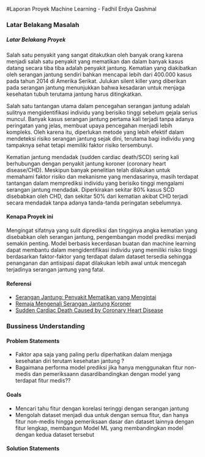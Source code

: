 #Laporan Proyek Machine Learning - Fadhil Erdya Qashmal
 

### Latar Belakang Masalah

##### Latar Belakang Proyek
Salah satu penyakit yang sangat ditakutkan oleh banyak orang karena menjadi salah satu penyakit yang mematikan dan dalam banyak kasus datang secara tiba tiba adalah penyakit jantung. Kematian yang diakibatkan oleh serangan jantung sendiri bahkan mencapai lebih dari 400.000 kasus pada tahun 2014 di Amerika Serikat. Julukan silent killer yang diberikan pada serangan jantung menunjukkan bahwa kesadaran untuk menjaga kesehatan tubuh terutama jantung harus ditingkatkan.

Salah satu tantangan utama dalam pencegahan serangan jantung adalah sulitnya mengidentifikasi individu yang berisiko tinggi sebelum gejala serius muncul. Banyak kasus serangan jantung pertama kali terjadi tanpa adanya peringatan yang jelas, membuat upaya pencegahan menjadi lebih kompleks. Oleh karena itu, diperlukan metode yang lebih efektif dalam mendeteksi risiko serangan jantung sejak dini, terutama bagi individu yang tampaknya sehat tetapi memiliki faktor risiko tersembunyi.

Kematian jantung mendadak (sudden cardiac death/SCD) sering kali berhubungan dengan penyakit jantung koroner (coronary heart disease/CHD). Meskipun banyak penelitian telah dilakukan untuk memahami faktor risiko dan mekanisme yang mendasarinya, masih terdapat tantangan dalam memprediksi individu yang berisiko tinggi mengalami serangan jantung mendadak. Diperkirakan sekitar 80% kasus SCD disebabkan oleh CHD, dan sekitar 50% dari kematian akibat CHD terjadi secara mendadak tanpa adanya tanda-tanda peringatan sebelumnya.

#### Kenapa Proyek ini 
Mengingat sifatnya yang sulit diprediksi dan tingginya angka kematian yang disebabkan oleh serangan jantung, pengembangan model prediksi menjadi semakin penting. Model berbasis kecerdasan buatan dan machine learning dapat membantu dalam mengidentifikasi individu yang memiliki risiko tinggi berdasarkan faktor-faktor yang terdapat dalam dataset tersedia sehingga penanganan dan antisipasi dapat dilakukan lebih awal untuk mencegah terjadinya serangan jantung yang fatal.

#### Referensi 
- [Serangan Jantung: Penyakit Mematikan yang Mengintai](https://www.idionline.org/article/serangan-jantung-penyakit-mematikan-yang-mengintai)
- [Remaja Mengenali Serangan Jantung Koroner](https://jurnal.unw.ac.id/index.php/IJCE/article/view/758)
- [Sudden Cardiac Death Caused by Coronary Heart Disease](https://www.ahajournals.org/doi/full/10.1161/CIRCULATIONAHA.111.023846)

### Bussiness Understanding

#### Problem Statements
- Faktor apa saja yang paling perlu diperhatikan dalam menjaga kesehatan diri terutam kesehatan jantung ?
- Bagaimana performa model prediksi jika hanya menggunakan fitur non-medis dan pemeriksaann dasardibandingkan dengan model yang terdapat fitur medis??

#### Goals
- Mencari tahu fitur dengan korelasi teringgi dengan serangan jantung
- Mengolah dataset menjadi dua untuk dengan semua fitur, dan hanya fitur non-medis hingga pemeriksaan dasar dan dataset lainnya dengan fitur lengkap, membangun Model ML yang membandingkan model dengan kedua dataset tersebut
  
#### Solution Statements
